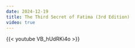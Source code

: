 ```yaml
---
date: 2024-12-19
title: The Third Secret of Fatima (3rd Edition)
video: true
---
```



{{< youtube VB_hUdRKi4o >}}
